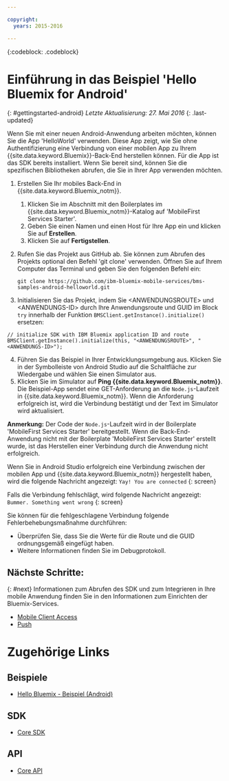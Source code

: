 ```yaml
---

copyright:
  years: 2015-2016

---
```


<!-- Attribute definitions -->
{:codeblock: .codeblock}

# Einführung in das Beispiel 'Hello Bluemix for Android'
{: #gettingstarted-android}
*Letzte Aktualisierung: 27. Mai 2016*
{: .last-updated}  

Wenn Sie mit einer neuen Android-Anwendung arbeiten möchten, können Sie die App 'HelloWorld' verwenden. Diese App zeigt, wie Sie ohne Authentifizierung eine Verbindung von einer mobilen App zu Ihrem {{site.data.keyword.Bluemix}}-Back-End herstellen können. Für die App
ist das SDK bereits installiert. Wenn Sie bereit sind, können Sie die spezifischen Bibliotheken abrufen, die Sie in Ihrer App verwenden möchten.

1. Erstellen Sie Ihr mobiles Back-End in {{site.data.keyword.Bluemix_notm}}.
    1. Klicken Sie im Abschnitt mit den Boilerplates im {{site.data.keyword.Bluemix_notm}}-Katalog auf 'MobileFirst Services Starter'.
    2. Geben Sie einen Namen und einen Host für Ihre App ein und klicken Sie auf **Erstellen**.
    3. Klicken Sie auf **Fertigstellen**.
2. Rufen Sie das Projekt aus GitHub ab. Sie können zum Abrufen des Projekts optional den Befehl 'git clone' verwenden. Öffnen Sie auf Ihrem Computer das Terminal und geben Sie den folgenden Befehl ein:
    ```
    git clone https://github.com/ibm-bluemix-mobile-services/bms-samples-android-helloworld.git
    ```

3. Initialisieren Sie das Projekt, indem Sie &lt;ANWENDUNGSROUTE&gt; und &lt;ANWENDUNGS-ID&gt; durch Ihre Anwendungsroute und GUID im Block `try` innerhalb der Funktion `BMSClient.getInstance().initialize()` ersetzen:
```
// initialize SDK with IBM Bluemix application ID and route
BMSClient.getInstance().initialize(this, "<ANWENDUNGSROUTE>", "<ANWENDUNGS-ID>");
```
4. Führen Sie das Beispiel in Ihrer Entwicklungsumgebung aus.
Klicken Sie in der Symbolleiste von Android Studio auf die Schaltfläche zur Wiedergabe und wählen Sie einen Simulator aus.
5. Klicken Sie im Simulator auf **Ping {{site.data.keyword.Bluemix_notm}}**. Die Beispiel-App sendet eine GET-Anforderung an die `Node.js`-Laufzeit in {{site.data.keyword.Bluemix_notm}}. Wenn die Anforderung erfolgreich ist, wird die Verbindung bestätigt und der Text im Simulator wird aktualisiert.

  **Anmerkung:** Der Code der `Node.js`-Laufzeit wird in der Boilerplate 'MobileFirst Services Starter' bereitgestellt. Wenn die Back-End-Anwendung nicht mit der Boilerplate 'MobileFirst Services Starter' erstellt wurde, ist das Herstellen einer Verbindung durch die Anwendung nicht erfolgreich.

  Wenn Sie in Android Studio erfolgreich eine Verbindung zwischen der mobilen App und {{site.data.keyword.Bluemix_notm}} hergestellt haben, wird die folgende Nachricht angezeigt:
  `Yay! You are connected`
  {: screen}

<!--
  ![Hello World application successfully connected to {{site.data.keyword.Bluemix_notm}}](images/yayconnected.jpg "Figure 1. Hello World application successfully connected to Bluemix")
  -->

  Falls die Verbindung fehlschlägt, wird folgende Nachricht angezeigt:
  `Bummer. Something went wrong`
  {: screen}

<!--
  ![Hello World application not connected to Bluemix](images/bummer_android.jpg "Figure 2. Hello World application not connected to Bluemix")
  -->

  Sie können für die fehlgeschlagene Verbindung folgende Fehlerbehebungsmaßnahme durchführen:
   * Überprüfen Sie, dass Sie die Werte für die Route und die GUID ordnungsgemäß eingefügt haben.
   * Weitere Informationen finden Sie im Debugprotokoll.


## Nächste Schritte:
{: #next}
Informationen zum Abrufen des SDK und zum Integrieren in Ihre mobile Anwendung finden Sie in den Informationen zum Einrichten der Bluemix-Services.
   * [Mobile Client Access](../../services/mobileaccess/index.html)
   * [Push](../../services/mobilepush/index.html)

# Zugehörige Links

## Beispiele
   * [Hello Bluemix - Beispiel (Android)](https://github.com/ibm-bluemix-mobile-services/bms-samples-android-helloworld)

## SDK
   * [Core SDK](https://github.com/ibm-bluemix-mobile-services/bms-clientsdk-android-core)

## API
   * [Core API](https://www.{DomainName}/docs/api/content/api/mobilefirst/android/core-api-doc/overview-summary.html)
